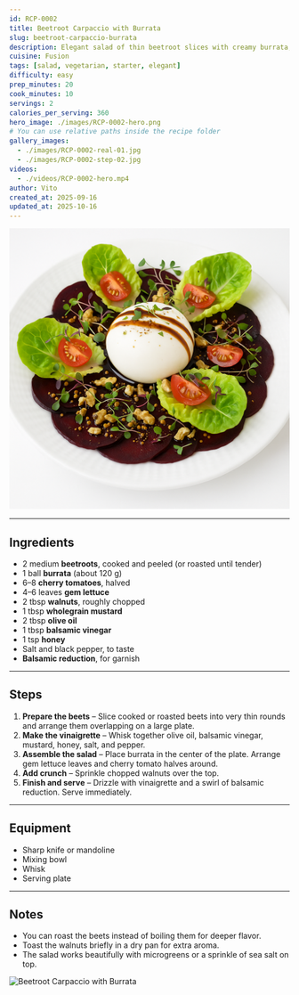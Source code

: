 ```yaml
---
id: RCP-0002
title: Beetroot Carpaccio with Burrata
slug: beetroot-carpaccio-burrata
description: Elegant salad of thin beetroot slices with creamy burrata, cherry tomatoes, walnut crunch, and balsamic reduction.
cuisine: Fusion
tags: [salad, vegetarian, starter, elegant]
difficulty: easy
prep_minutes: 20
cook_minutes: 10
servings: 2
calories_per_serving: 360
hero_image: ./images/RCP-0002-hero.png
# You can use relative paths inside the recipe folder
gallery_images:
  - ./images/RCP-0002-real-01.jpg
  - ./images/RCP-0002-step-02.jpg
videos:
  - ./videos/RCP-0002-hero.mp4
author: Vito
created_at: 2025-09-16
updated_at: 2025-10-16
---
```





![Beetroot Carpaccio with Burrata](./images/RCP-0002-hero.png)

---

## Ingredients

* 2 medium **beetroots**, cooked and peeled (or roasted until tender)
* 1 ball **burrata** (about 120 g)
* 6–8 **cherry tomatoes**, halved
* 4–6 leaves **gem lettuce**
* 2 tbsp **walnuts**, roughly chopped
* 1 tbsp **wholegrain mustard**
* 2 tbsp **olive oil**
* 1 tbsp **balsamic vinegar**
* 1 tsp **honey**
* Salt and black pepper, to taste
* **Balsamic reduction**, for garnish

---

## Steps

1. **Prepare the beets** – Slice cooked or roasted beets into very thin rounds and arrange them overlapping on a large plate.
2. **Make the vinaigrette** – Whisk together olive oil, balsamic vinegar, mustard, honey, salt, and pepper.
3. **Assemble the salad** – Place burrata in the center of the plate. Arrange gem lettuce leaves and cherry tomato halves around.
4. **Add crunch** – Sprinkle chopped walnuts over the top.
5. **Finish and serve** – Drizzle with vinaigrette and a swirl of balsamic reduction. Serve immediately.

---

## Equipment

* Sharp knife or mandoline
* Mixing bowl
* Whisk
* Serving plate

---

## Notes

* You can roast the beets instead of boiling them for deeper flavor.
* Toast the walnuts briefly in a dry pan for extra aroma.
* The salad works beautifully with microgreens or a sprinkle of sea salt on top.

![Beetroot Carpaccio with Burrata](./images/RCP-0002-real-01.jpg)


